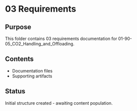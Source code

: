 # 03 Requirements

## Purpose
This folder contains 03 requirements documentation for 01-90-05_CO2_Handling_and_Offloading.

## Contents
- Documentation files
- Supporting artifacts

## Status
Initial structure created - awaiting content population.
